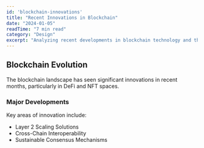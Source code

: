 ```yaml
---
id: 'blockchain-innovations'
title: "Recent Innovations in Blockchain"
date: "2024-01-05"
readTime: "7 min read"
category: "Design"
excerpt: "Analyzing recent developments in blockchain technology and their impact on decentralized applications."
---
```

## Blockchain Evolution
The blockchain landscape has seen significant innovations in recent months, particularly in DeFi and NFT spaces.

### Major Developments
Key areas of innovation include:

- Layer 2 Scaling Solutions
- Cross-Chain Interoperability
- Sustainable Consensus Mechanisms